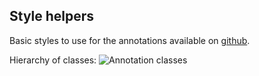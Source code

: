 ## Style helpers

Basic styles to use for the annotations available on [github](https://github.com/susielu/d3-annotation/blob/master/d3-annotation.css).

Hierarchy of classes:
![Annotation classes](img/classes.png)

